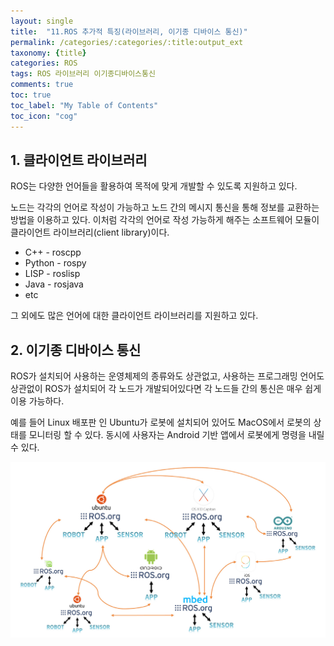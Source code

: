 ```yaml
---
layout: single
title:  "11.ROS 추가적 특징(라이브러리, 이기종 디바이스 통신)"
permalink: /categories/:categories/:title:output_ext
taxonomy: {title}
categories: ROS
tags: ROS 라이브러리 이기종디바이스통신
comments: true
toc: true
toc_label: "My Table of Contents"
toc_icon: "cog"
---
```



## 1. 클라이언트 라이브러리

ROS는 다양한 언어들을 활용하여 목적에 맞게 개발할 수 있도록 지원하고 있다. 

노드는 각각의 언어로 작성이 가능하고 노드 간의 메시지 통신을 통해 정보를 교환하는 방법을 이용하고 있다. 이처럼 각각의 언어로 작성 가능하게 해주는 소프트웨어 모듈이 클라이언트 라이브러리(client library)이다. 

* C++ - roscpp
* Python - rospy
* LISP - roslisp
* Java - rosjava
* etc


그 외에도 많은 언어에 대한 클라이언트 라이브러리를 지원하고 있다.


## 2. 이기종 디바이스 통신

ROS가 설치되어 사용하는 운영체제의 종류와도 상관없고, 사용하는 프로그래밍 언어도 상관없이 ROS가 설치되어 각 노드가 개발되어있다면 각 노드들 간의 통신은 매우 쉽게 이용 가능하다.

예를 들어 Linux 배포판 인 Ubuntu가 로봇에 설치되어 있어도 MacOS에서 로봇의 상태를 모니터링 할 수 있다. 동시에 사용자는 Android 기반 앱에서 로봇에게 명령을 내릴 수 있다.

<img src="/assets/img/ros/ros_cross_platform.png"  title="이기종 디바이스 통신"><br>

